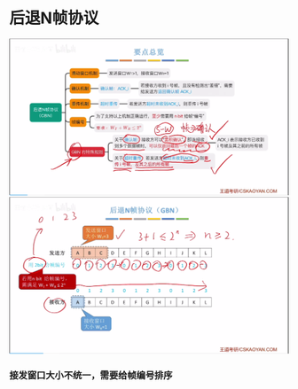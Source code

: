


# 后退N帧协议
![输入图片说明](/imgs/2025-07-24/PJgicuJF1BcArkf1.png)
![输入图片说明](/imgs/2025-07-24/nqhtEj6EcPV5pheD.png)
### 接发窗口大小不统一，需要给帧编号排序   
<!--stackedit_data:
eyJoaXN0b3J5IjpbMTAwNjkyNDEzOF19
-->